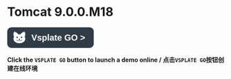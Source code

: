 # Tomcat 9.0.0.M18

<a href="https://www.vsplate.com/?docker-compose=https://github.com/vsplate/dcenvs/tomcat/9.0.0.M18"><img alt="VSPLATE GO" src="https://raw.githubusercontent.com/vsplate/images/master/vsgo_btn.png" width="200px"></a>

**Click the `VSPLATE GO` button to launch a demo online / 点击`VSPLATE GO`按钮创建在线环境**